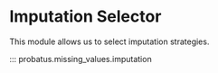 # Imputation Selector

This module allows us to select imputation strategies.


::: probatus.missing_values.imputation
